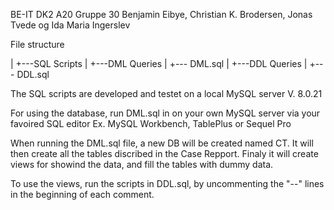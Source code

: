 BE-IT DK2 A20
Gruppe 30
Benjamin Eibye, Christian K. Brodersen, Jonas Tvede og Ida Maria Ingerslev

File structure

| +---SQL Scripts
    | +---DML Queries 
        | +--- DML.sql
    | +---DDL Queries
        | +--- DDL.sql

The SQL scripts are developed and testet on a local MySQL server V. 8.0.21

For using the database, run DML.sql in on your own MySQL server via your favoired SQL editor Ex. MySQL Workbench, TablePlus or Sequel Pro

When running the DML.sql file, a new DB will be created named CT. It will then create all the tables discribed in the Case Repport. Finaly it will create views for showind the data, and fill the tables with dummy data.

To use the views, run the scripts in DDL.sql, by uncommenting the "--" lines in the beginning of each comment.